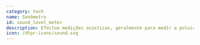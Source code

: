 ```yaml
---
category: tech
name: Sonômetro
id: sound_level_meter
description: Efectua medições acústicas, geralmente para medir a poluição sonora.
icon: /dtpr-icons/sound.svg
---
```

